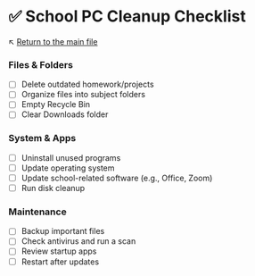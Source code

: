 # ✅ School PC Cleanup Checklist

↖️ [Return to the main file](../README.md)

### Files & Folders
- [ ] Delete outdated homework/projects
- [ ] Organize files into subject folders
- [ ] Empty Recycle Bin
- [ ] Clear Downloads folder

### System & Apps
- [ ] Uninstall unused programs
- [ ] Update operating system
- [ ] Update school-related software (e.g., Office, Zoom)
- [ ] Run disk cleanup

### Maintenance
- [ ] Backup important files
- [ ] Check antivirus and run a scan
- [ ] Review startup apps
- [ ] Restart after updates
